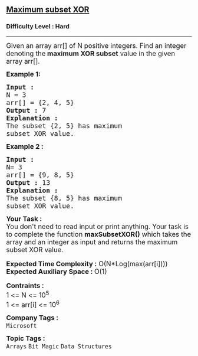<h2><a href="https://practice.geeksforgeeks.org/problems/maximum-subset-xor/1">Maximum subset XOR</a></h2><h3>Difficulty Level : Hard</h3><hr><div class="problems_problem_content__Xm_eO"><p><span style="font-size:18px">Given an array arr[] of N positive integers. Find&nbsp;an integer denoting&nbsp;the<strong> maximum XOR subset</strong> value in the given array arr[]. </span></p>

<p><span style="font-size:18px"><strong>Example 1:</strong></span></p>

<pre><span style="font-size:18px"><strong>Input : </strong></span>
<span style="font-size:18px">N = 3
arr[] = {2, 4, 5}</span>
<span style="font-size:18px"><strong>Output :</strong> 7</span>
<span style="font-size:18px"><strong>Explanation : </strong></span>
<span style="font-size:18px">The subset {2, 5} has maximum 
subset XOR value.</span></pre>

<p><span style="font-size:18px"><strong>Example 2 :</strong></span></p>

<pre><span style="font-size:18px"><strong>Input : </strong></span>
<span style="font-size:18px">N= 3
arr[] = {9, 8, 5}</span>
<span style="font-size:18px"><strong>Output :</strong> 13</span>
<span style="font-size:18px"><strong>Explanation : </strong></span>
<span style="font-size:18px">The subset {8, 5} has maximum 
subset XOR value.</span></pre>

<div><strong><span style="font-size:18px">Your Task :</span></strong></div>

<div><span style="font-size:18px">You don't need to&nbsp;read input or print anything. Your task is to complete the function <strong>maxSubsetXOR</strong></span><span style="font-size:18px"><strong>()</strong> which takes the array and an integer as input and returns the maximum subset XOR value.</span></div>

<div>&nbsp;</div>

<div><span style="font-size:18px"><strong>Expected Time Complexity :</strong> O(N*Log(max(arr[i])))<br>
<strong>Expected Auxiliary Space : </strong>O(1)</span></div>

<div>&nbsp;</div>

<div><strong><span style="font-size:18px">Contraints :</span></strong><br>
<span style="font-size:18px">1 &lt;= N &lt;= 10<sup>5</sup></span></div>

<div><span style="font-size:18px">1 &lt;= arr[i] &lt;= 10<sup>6</sup></span></div>
</div><p><span style=font-size:18px><strong>Company Tags : </strong><br><code>Microsoft</code>&nbsp;<br><p><span style=font-size:18px><strong>Topic Tags : </strong><br><code>Arrays</code>&nbsp;<code>Bit Magic</code>&nbsp;<code>Data Structures</code>&nbsp;